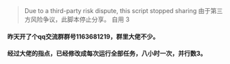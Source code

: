 > Due to a third-party risk dispute, this script stopped sharing
> 由于第三方风险争议，此脚本停止分享。
> 自用    3
#### 昨天开了个qq交流群群号1163681219，群里大佬不少。     
#### 经过大佬的指点，已经修改成每次运行全部任务，八小时一次，并行数3。
